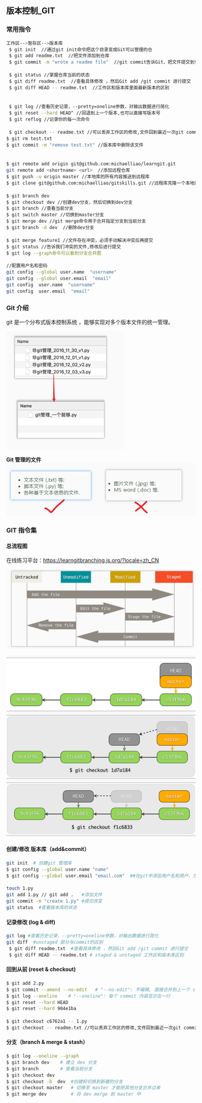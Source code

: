 ## 版本控制_GIT

### 常用指令

```bash
工作区-->暂存区-->版本库
 $ git init  //通过git init命令把这个目录变成Git可以管理的仓
 $ git add readme.txt  //把文件添加到仓库
 $ git commit -m "wrote a readme file"  //git commit告诉Git，把文件提交到仓库：
 
 $ git status //掌握仓库当前的状态
 $ git diff readme.txt  //查看具体修改 ，然后Git add /git commit 进行提交
 $ git diff HEAD -- readme.txt  //工作区和版本库里面最新版本的区别
 
 
 $ git log //查看历史记录，--pretty=oneline参数，对输出数据进行简化
 $ git reset --hard HEAD^ //回退到上一个版本,也可以直接写版本号
 $ git reflog //记录你的每一次命令
 
 $ git checkout -- readme.txt //可以丢弃工作区的修改,文件回到最近一次git commit或git add时的状态
$ git rm test.txt 
$ git commit -m "remove test.txt" //版本库中删除该文件


$ git remote add origin git@github.com:michaelliao/learngit.git
git remote add <shortname> <url>  //添加远程仓库
$ git push -u origin master //本地库的所有内容推送到远程库
$ git clone git@github.com:michaelliao/gitskills.git //远程库克隆一个本地库

$ git branch dev
$ git checkout dev //创建dev分支，然后切换到dev分支
$ git branch //查看当前分支
$ git switch master //切换到master分支
$ git merge dev //git merge命令用于合并指定分支到当前分支
$ git branch -d dev  //删除dev分支

$ git merge feature1 //文件存在冲突，必须手动解决冲突后再提交
$ git status //告诉我们冲突的文件,修改后进行提交
$ git log --graph命令可以看到分支合并图

//配置用户名和密码
git config --global user.name  "username"  
git config --global user.email  "email"
git config  user.name  "username"  
git config  user.email  "email"
```

### Git 介绍

git  是一个分布式版本控制系统 ，能够实现对多个版本文件的统一管理。

![image-20201209151711401](images\image-20201209151711401.png)

**Git 管理的文件**![image-20201209151926993](images\image-20201209151926993.png)

### GIT 指令集

#### 总流程图

在线练习平台：https://learngitbranching.js.org/?locale=zh_CN

![image-20201209153107534](images\image-20201209153107534.png)

![image-20201209154520668](images\image-20201209154520668.png)

#### 创建/修改 版本库（add&commit）

```bash
git init  # 创建git 管理库
$ git config --global user.name "name"
$ git config --global user.email "email.com"  ##在git中添加用户名和用户，方便记录每个施加修改的人

touch 1.py
git add 1.py // git add .   #添加文件
git commit -m "create 1.py" #提交改变
git status  #查看版本库的状态
```

#### 记录修改 (log & diff)

```bash
git log #查看历史记录，--pretty=oneline参数，对输出数据进行简化
git diff  #unstaged 部分与commit的区别
 $ git diff readme.txt  #查看具体修改 ，然后Git add /git commit 进行提交
 $ git diff HEAD -- readme.txt # staged & unstaged 工作区和版本库区别
```

#### 回到从前 (reset & checkout)

```bash
$ git add 2.py
$ git commit --amend --no-edit   # "--no-edit": 不编辑, 直接合并到上一个 commit
$ git log --oneline    # "--oneline": 每个 commit 内容显示在一行
$ git reset --hard HEAD    
$ git reset --hard 904e1ba

$ git checkout c6762a1 -- 1.py
$ git checkout -- readme.txt //可以丢弃工作区的修改,文件回到最近一次git commit或git add时的状态
```

#### 分支（branch & merge & stash）

``` bash
$ git log --oneline --graph
$ git branch dev    # 建立 dev 分支
$ git branch        # 查看当前分支
$ git checkout dev
$ git checkout -b  dev  #创建和切换到新建的分支
$ git checkout master   # 切换至 master 才能把其他分支合并过来
$ git merge dev         # 将 dev merge 到 master 中
```

